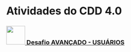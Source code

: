 <h1>Atividades do CDD 4.0 </h1>

<h3><a href='https://github.com/felipemelo7782/CDD/blob/master/AVAN%C3%87ADO%2Fdesafio.py' >
<img src="https://static.vecteezy.com/system/resources/previews/013/118/864/original/challenge-icon-style-free-vector.jpg" width="50" height="50"/>
Desafio AVANÇADO - USUÁRIOS</a></h3>

